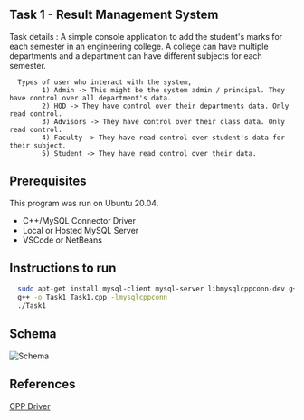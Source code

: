## Task 1 - Result Management System

Task details :
A simple console application to add the student's marks for each semester in an engineering college. A college can have multiple departments and a department can have different subjects for each semester.

      Types of user who interact with the system,
            1) Admin -> This might be the system admin / principal. They have control over all department's data.
            2) HOD -> They have control over their departments data. Only read control.
            3) Advisors -> They have control over their class data. Only read control.
            4) Faculty -> They have read control over student's data for their subject.
            5) Student -> They have read control over their data.

## Prerequisites

This program was run on Ubuntu 20.04.

- C++/MySQL Connector Driver
- Local or Hosted MySQL Server
- VSCode or NetBeans

## Instructions to run

```bash
  sudo apt-get install mysql-client mysql-server libmysqlcppconn-dev g++ gcc
  g++ -o Task1 Task1.cpp -lmysqlcppconn
  ./Task1
```

## Schema

![Schema](https://i.imgur.com/89eKBSO.png)

## References

[CPP Driver](https://dev.mysql.com/doc/connector-cpp/1.1/en/connector-cpp-examples-complete-example-1.html)
